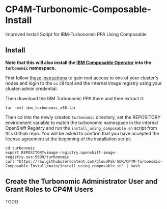 # CP4M-Turbonomic-Composable-Install
Improved Install Script for IBM-Turbonomic PPA Using Composable

## Install
**Note that this will also install the [IBM Composable Operator](https://operatorhub.io/operator/composable-operator) into the `turbonomic` namespace.**

First follow [these instructions](https://docs.openshift.com/container-platform/4.5/registry/accessing-the-registry.html#registry-accessing-directly_accessing-the-registry) to gain root access to one of your cluster's nodes and login to the `oc` cli tool and the internal image registry using your cluster-admin credential.

Then download the IBM Turbonomic PPA there and then extract it:
```
tar -xvf ibm_turbonomic_x86.tar
```

Then cd into the newly created `turbonomic` directory, set the REPOSITORY environment variable to match the turbonomic namespace in the internal OpenShift Registry and run the `install_using_composable.sh` script from this Github repo. You will be asked to confirm that you have accepted the license agreement at the beginning of the installation script:

```
cd turbonomic
export REPOSITORY=image-registry.openshift-image-registry.svc:5000/turbonomic
curl "https://raw.githubusercontent.com/CloudPak-SDK/CP4M-Turbonomic-Composable-Install/main/install_using_composable.sh" | bash
```

## Create the Turbonomic Administrator User and Grant Roles to CP4M Users
TODO




